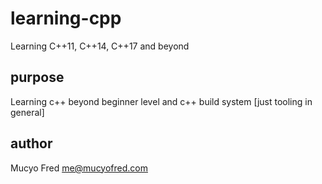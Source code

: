 # learning-cpp
Learning C++11, C++14, C++17 and beyond

## purpose 
Learning c++ beyond beginner level and c++ build system [just tooling in general]


## author
Mucyo Fred <me@mucyofred.com>

